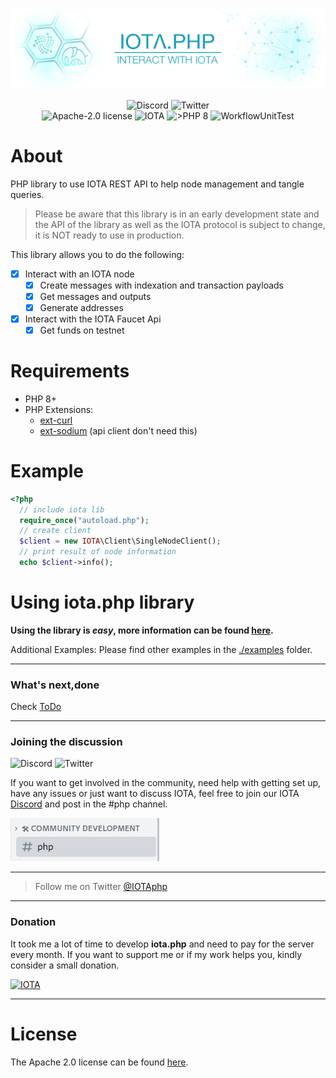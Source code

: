![IOTA.php](./help/images/IOTA_PHP_Banner_Interact.png)

<p style="text-align:center;">
  <a href="https://discord.iota.org/" style="text-decoration:none;"><img src="https://img.shields.io/badge/Discord-9cf.svg?style=social&logo=discord" alt="Discord"></a>
  <a href="https://twitter.com/IOTAphp/" style="text-decoration:none;"><img src="https://img.shields.io/badge/Twitter-9cf.svg?style=social&logo=twitter" alt="Twitter"></a>
  <br>
  <a href="https://github.com/iota-community/iota.php/LICENSE" style="text-decoration:none;"><img src="https://img.shields.io/badge/license-Apache--2.0-green?style=flat-square" alt="Apache-2.0 license"></a>
  <a href="https://www.iota.org/" style="text-decoration:none;"><img src="https://img.shields.io/badge/IOTA-lightgrey?style=flat&logo=iota" alt="IOTA"></a>
  <a href="https://www.php.net/" style="text-decoration:none;"><img src="https://img.shields.io/badge/PHP->= 8.x-blue?style=flat-square" alt=">PHP 8"></a>
  <img src="https://github.com/iota-community/iota.php/actions/workflows/phpunit.yml/badge.svg" alt="WorkflowUnitTest">
</p>

# About

PHP library to use IOTA REST API to help node management and tangle queries.

> Please be aware that this library is in an early development state and the API of the library as well as the IOTA protocol is subject to change, it is NOT ready to use in production.

This library allows you to do the following:

- [x] Interact with an IOTA node
  - [x] Create messages with indexation and transaction payloads
  - [x] Get messages and outputs
  - [x] Generate addresses
- [x] Interact with the IOTA Faucet Api 
  - [x] Get funds on testnet

# Requirements

+ PHP 8+
+ PHP Extensions:
    + [ext-curl](http://php.net/manual/en/book.curl.php)
    + [ext-sodium](http://php.net/manual/en/book.sodium.php) (api client don't need this)

# Example

```php
<?php
  // include iota lib
  require_once("autoload.php");
  // create client
  $client = new IOTA\Client\SingleNodeClient();
  // print result of node information
  echo $client->info();
```

# Using iota.php library

**Using the library is _easy_, more information can be found [here](help/000_index.md).**

Additional Examples: Please find other examples in the [./examples](examples) folder.

---

### What's next,done
Check [ToDo](TODO.md)

---

### Joining the discussion

<a href="https://discord.iota.org/" style="text-decoration:none;"><img src="https://img.shields.io/badge/Discord-9cf.svg?style=social&logo=discord" alt="Discord"></a>
<a href="https://twitter.com/IOTAphp/" style="text-decoration:none;"><img src="https://img.shields.io/badge/Twitter-9cf.svg?style=social&logo=twitter" alt="Twitter"></a>

If you want to get involved in the community, need help with getting set up, have any issues or just want to discuss IOTA, feel free to join our
IOTA [Discord](https://discord.iota.org/) and post in the #php channel.

![IOTA.php](./help/images/discord_help_phpchannel.png)


___

> Follow me on Twitter [@IOTAphp](https://twitter.com/IOTAphp)

<hr>

### Donation

It took me a lot of time to develop **iota.php** and need to pay for the server every month. If you want to support me or if my work helps you, kindly consider a small donation.

[<img src="https://img.shields.io/badge/iota1qppu7wdws394euyvflvevsnpdawvsl820c3c3jy92wky6wfj656wqqxtf9m-lightgrey?style=social&logo=iota" alt="IOTA">](./help/100_Donation.md)


<hr>

# License

The Apache 2.0 license can be found [here](LICENSE).